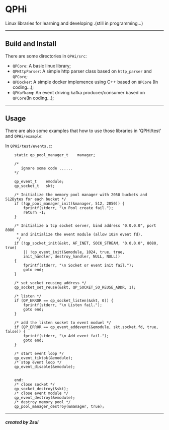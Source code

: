 
# QPHi

Linux libraries for learning and developing .(still in programming…)

----

## Build and Install
There are some directories in `QPHi/src`:

* `QPCore`: A basic linux library;
* `QPHttpParser`: A simple http parser class based on `http_parser` and `QPCore`;
* `QPDocker`: A simple docker implemence using C++ based on `QPCore` (In coding...);
* `QPKafkamq`: An event driving kafka producer/consumer based on `QPCore`(In coding...);

----

## Usage
There are also some examples that how to use those libraries in 'QPHi/test' and `QPHi/example`:

In `QPHi/test/events.c`:

```
	static qp_pool_manager_t    manager;
	
	/*
	   ignore some code ......
	*/
	
	qp_event_t    emodule; 
    qp_socket_t   skt;
    
    /* Initialize the memory pool manager with 2050 buckets and 512Bytes for each bucket */
    if (!qp_pool_manager_init(&manager, 512, 2050)) {
        fprintf(stderr, "\n Pool create fail.");
        return -1;
    }
    
    /* Initialize a tcp socket server, bind address "0.0.0.0", port 8080 
     * and initialize the event module (allow 1024 event fd).
     */
    if (!qp_socket_init(&skt, AF_INET, SOCK_STREAM, "0.0.0.0", 8080, true) 
        || !qp_event_init(&emodule, 1024, true, true, 
        init_handler, destroy_handler, NULL, NULL)) 
    {
        fprintf(stderr, "\n Socket or event init fail.");
        goto end;
    }
    
    /* set socket reusing address */
    qp_socket_set_reuse(&skt, QP_SOCKET_SO_REUSE_ADDR, 1);
    
    /* listen */
    if (QP_ERROR == qp_socket_listen(&skt, 0)) {
        fprintf(stderr, "\n Listen fail.");
        goto end;
    }
    
    /* add the listen socket to event moduel */
    if (QP_ERROR == qp_event_addevent(&emodule, skt.socket.fd, true, false)) {
        fprintf(stderr, "\n Add event fail.");
        goto end;
    }
    
    /* start event loop */
    qp_event_tiktok(&emodule);
    /* stop event loop */
    qp_event_disable(&emodule);
    
    
    end:
    /* close socket */
    qp_socket_destroy(&skt);
    /* close event module */
    qp_event_destroy(&emodule);
    /* destroy memory pool */
    qp_pool_manager_destroy(&manager, true);

```

----

##### created by 2sui



